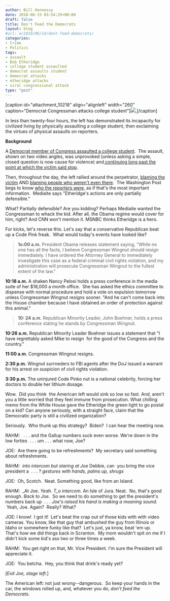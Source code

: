 ```yaml
---
author: Bill Hennessy
date: 2010-06-15 03:54:25+00:00
draft: false
title: Don't Feed the Democrats
layout: blog
#url: e/2010/06/14/dont-feed-democrats/
categories:
- Crime
- Politics
tags:
- assault
- Bob Etheridge
- college student assaulted
- democrat assaults student
- democrat attacks
- etheridge attacks
- viral congressional attack
type: "post"
---
```


[caption id="attachment_10218" align="alignleft" width="260" caption="Democrat Congressman attacks college student"][![](https://hennessysview.com/wp-content/uploads/2010/06/BOB-ETHERIDGE-ATTACKS.jpg)
](https://hennessysview.com/wp-content/uploads/2010/06/BOB-ETHERIDGE-ATTACKS.jpg)[/caption]

In less than twenty-four hours, the left has demonstrated its incapacity for civilized living by physically assaulting a college student, then exclaiming the virtues of physical assaults on reporters.

**Background**

A [Democrat member of Congress assaulted a college student](https://biggovernment.com/mikeflynn/2010/06/14/long-hot-summer-begins-congressman-attacks-student/).  The assault, shown on two video angles, was unprovoked (unless asking a simple, closed question is now cause for violence) and[ continuing long past the point at which the victim said stop](https://biggovernment.com/bshapiro/2010/06/14/bob-etheridges-criminal-assault/).

Then, throughout the day, the left rallied around the perpetrator, [blaming the victim](https://www.politico.com/blogs/bensmith/0610/Dems_defed_Etheridge_attack_Breitbart.html?showall) AND [blaming people who weren't even there](https://biggovernment.com/amarlow/2010/06/14/dems-defend-etheridge-attack-breitbart/).  The Washington Post begs to know [who the reporters were](https://voices.washingtonpost.com/reliable-source/2010/06/rs-_etheridge.html), as if that's the most important information.  Mediaite says "Etheridge's actions are only partially defensible."

What? Partially defensible? Are you kidding? Perhaps Mediaite wanted the Congressman to whack the kid. After all, the Obama regime would cover for him, right? And CNN won't mention it. MSNBC thinks Etheridge is a hero.

For kicks, let's reverse this. Let's say that a conservative Republican beat up a Code Pink freak.  What would today's events have looked like?


> **1o:00 a.m.** President Obama releases statement saying, "While no one has all the facts, I believe Congressman Wingnut should resign immediately. I have ordered the Attorney General to immediately investigate this case as a federal criminal civil rights violation, and my administration will prosecute Congressman Wingnut to the fullest extent of the law."

**10:18 a.m.** A shaken Nancy Pelosi holds a press conference in the media suite of her $18,000 a month office.  She has asked the ethics committee to dispense with normal procedure and hold a vote on expulsion tomorrow unless Congressman Wingnut resigns sooner. "And he can't come back into the House chamber because I have obtained an order of protection against this animal."




> **10: 24 a.m**. Republican Minority Leader, John Boehner, holds a press conference stating he stands by Congressman Wingnut.

**10:26 a.m.** Republican Minority Leader Boehner issues a statement that "I have regrettably asked Mike to resign  for the good of the Congress and the country."

**11:00 a.m**. Congressman Wingnut resigns.

**2:30 p.m.** Wingnut surrneders to FBI agents after the DoJ issued a warrant for his arrest on suspicion of civil rights violation.

**3:30 p.m.** The uninjured Code Pinko nut is a national celebrity, forcing her doctors to double her lithium dosage.


Wow.  Did you think  the American left would sink so low so fast. And, aren't you a little worried that they feel immune from prosecution. What chilling memo from the White House gave the Etheridge the green light to go postal on a kid? Can anyone seriously, with a straight face, claim that the Democratic party is still a civilized organization?

Seriously.  Who thunk up this strategy?  Biden?  I can hear the meeting now.

RAHM:   . . . and the Gallup numbers suck even worse. We're down in the low forties  . . . um . . . what now, Joe?

JOE:  Are there going to be refreshments?  My secretary said something about refreshments.

RAHM:  _into intercom but staring at Joe_ Debbie, can  you bring the vice president a  . . . ? _gestures with hands, palms up, shrugs_

JOE:  Oh, Scotch.  Neat. Something good, like from an Island.

RAHM:  _At Joe. _Yeah. T_o intercom._ An Isle of Jura. Neat.  No, that's good enough. _Back to Joe_.  So we need to do something to get the president's numbers back up  . . . _Joe's raised his hand is making a moaning sound_.  Yeah, Joe. Again?  Really? What?

JOE: I know!  I got it!  Let's beat the crap out of those kids with with video cameras. You know, like that guy that ambushed the guy from Illinois or Idaho or somewhere funky like that?  Let's just, ya know, beat 'em up. That's how we did things back in Scranton.  My mom wouldn't spit on me if I didn't kick some kid's ass two or three times a week.

RAHM:  You get right on that, Mr. Vice President. I'm sure the President will appreciate it.

JOE:  You betcha.  Hey, you think that drink's ready yet?

[_Exit Joe, stage left_.]

The American left: not just wrong--dangerous.  So keep your hands in the car, the windows rolled up, and, whatever you do, _don't feed the Democrats_.
